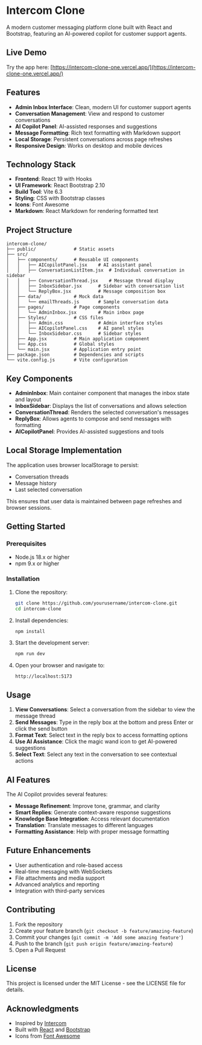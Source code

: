 # Intercom Clone

A modern customer messaging platform clone built with React and Bootstrap, featuring an AI-powered copilot for customer support agents.

## Live Demo

Try the app here: [https://intercom-clone-one.vercel.app/](https://intercom-clone-one.vercel.app/)
## Features

- **Admin Inbox Interface**: Clean, modern UI for customer support agents
- **Conversation Management**: View and respond to customer conversations
- **AI Copilot Panel**: AI-assisted responses and suggestions
- **Message Formatting**: Rich text formatting with Markdown support
- **Local Storage**: Persistent conversations across page refreshes
- **Responsive Design**: Works on desktop and mobile devices

## Technology Stack

- **Frontend**: React 19 with Hooks
- **UI Framework**: React Bootstrap 2.10
- **Build Tool**: Vite 6.3
- **Styling**: CSS with Bootstrap classes
- **Icons**: Font Awesome
- **Markdown**: React Markdown for rendering formatted text

## Project Structure

```
intercom-clone/
├── public/              # Static assets
├── src/
│   ├── components/      # Reusable UI components
│   │   ├── AICopilotPanel.jsx    # AI assistant panel
│   │   ├── ConversationListItem.jsx  # Individual conversation in sidebar
│   │   ├── ConversationThread.jsx    # Message thread display
│   │   ├── InboxSidebar.jsx      # Sidebar with conversation list
│   │   └── ReplyBox.jsx          # Message composition box
│   ├── data/            # Mock data
│   │   └── emailThreads.js       # Sample conversation data
│   ├── pages/           # Page components
│   │   └── AdminInbox.jsx        # Main inbox page
│   ├── Styles/          # CSS files
│   │   ├── Admin.css             # Admin interface styles
│   │   ├── AICopilotPanel.css    # AI panel styles
│   │   └── InboxSidebar.css      # Sidebar styles
│   ├── App.jsx          # Main application component
│   ├── App.css          # Global styles
│   └── main.jsx         # Application entry point
├── package.json         # Dependencies and scripts
└── vite.config.js       # Vite configuration
```

## Key Components

- **AdminInbox**: Main container component that manages the inbox state and layout
- **InboxSidebar**: Displays the list of conversations and allows selection
- **ConversationThread**: Renders the selected conversation's messages
- **ReplyBox**: Allows agents to compose and send messages with formatting
- **AICopilotPanel**: Provides AI-assisted suggestions and tools

## Local Storage Implementation

The application uses browser localStorage to persist:

- Conversation threads
- Message history
- Last selected conversation

This ensures that user data is maintained between page refreshes and browser sessions.

## Getting Started

### Prerequisites

- Node.js 18.x or higher
- npm 9.x or higher

### Installation

1. Clone the repository:
   ```bash
   git clone https://github.com/yourusername/intercom-clone.git
   cd intercom-clone
   ```

2. Install dependencies:
   ```bash
   npm install
   ```

3. Start the development server:
   ```bash
   npm run dev
   ```

4. Open your browser and navigate to:
   ```
   http://localhost:5173
   ```

## Usage

1. **View Conversations**: Select a conversation from the sidebar to view the message thread
2. **Send Messages**: Type in the reply box at the bottom and press Enter or click the send button
3. **Format Text**: Select text in the reply box to access formatting options
4. **Use AI Assistance**: Click the magic wand icon to get AI-powered suggestions
5. **Select Text**: Select any text in the conversation to see contextual actions

## AI Features

The AI Copilot provides several features:

- **Message Refinement**: Improve tone, grammar, and clarity
- **Smart Replies**: Generate context-aware response suggestions
- **Knowledge Base Integration**: Access relevant documentation
- **Translation**: Translate messages to different languages
- **Formatting Assistance**: Help with proper message formatting

## Future Enhancements

- User authentication and role-based access
- Real-time messaging with WebSockets
- File attachments and media support
- Advanced analytics and reporting
- Integration with third-party services

## Contributing

1. Fork the repository
2. Create your feature branch (`git checkout -b feature/amazing-feature`)
3. Commit your changes (`git commit -m 'Add some amazing feature'`)
4. Push to the branch (`git push origin feature/amazing-feature`)
5. Open a Pull Request

## License

This project is licensed under the MIT License - see the LICENSE file for details.

## Acknowledgments

- Inspired by [Intercom](https://www.intercom.com/)
- Built with [React](https://react.dev/) and [Bootstrap](https://getbootstrap.com/)
- Icons from [Font Awesome](https://fontawesome.com/)
